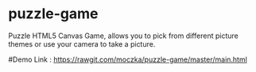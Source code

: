 # puzzle-game
Puzzle HTML5 Canvas Game, allows you to pick from different picture themes or use your camera to take a picture.

#Demo 
Link : https://rawgit.com/moczka/puzzle-game/master/main.html
